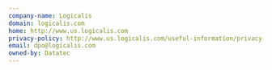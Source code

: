 ```yaml
---
company-name: Logicalis
domain: logicalis.com
home: http://www.us.logicalis.com
privacy-policy: http://www.us.logicalis.com/useful-information/privacy-policy/
email: dpo@logicalis.com
owned-by: Datatec
---
```




